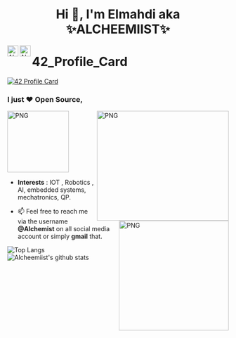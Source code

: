 <h1 align="center"> Hi 👋, I'm Elmahdi aka ✨ALCHEEMIIST✨</h1>


<a href=https://twitter.com/Elaazmi_ElMahdi target="blank"><img align="left" src=https://cdn.jsdelivr.net/npm/simple-icons@3.0.1/icons/twitter.svg alt="Alchemist" height="25" width="25" /> </a>
 
<a href=https://www.linkedin.com/in/elmahdi-elaazmi-80223015b/ target="blank"><img align="left" src=https://cdn.jsdelivr.net/npm/simple-icons@3.0.1/icons/linkedin.svg 
alt="Alchemist" height="25" width="25" /></a>
</p>


# 42_Profile_Card

[![42 Profile Card](https://1337-readme.vercel.app/api/profile?cursus=42&dark=true&login=eelaazmi)](https://github.com/mohouyizme/1337-readme)

### I just ❤ Open Source,

<img align='center' alt="PNG" src="https://media.giphy.com/media/S4GPjbl52nZN67l74l/giphy.gif" height="140" width="140"  />
<img align='right' alt="PNG" src="https://media.giphy.com/media/gU25raLP4pUu4/giphy.gif" height="250" width="300" />
<img align="right" alt="PNG" src="https://images.idgesg.net/images/article/2018/10/ai_robotics_analytics_data-scientist_mathematics_equation-100777424-large.jpg" height="250" width="250"/>



- **Interests** : IOT , Robotics , AI, embedded systems, mechatronics, QP.

- 📫 Feel free to reach me via the username **@Alchemist** on all social media account or simply **gmail** that.

<img alt="Top Langs" src="https://github-readme-stats.vercel.app/api/top-langs/?username=Alcheemiist&hide=html&title_color=ffffff&icon_color=ffffff&text_color=ffffff&bg_color=000000" ><img 
alt="Alcheemiist's github stats" src="https://github-readme-stats.vercel.app/api?username=Alcheemiist&amp;show_icons=true&amp;count_private=true&amp;line_height=40&show_icons=true&title_color=ffffff&icon_color=ffffff&text_color=ffffff&bg_color=000000">
